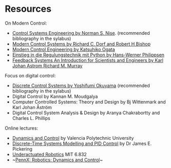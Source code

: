 # Resources

On Modern Control:
- [Control Systems Engineering by Norman S. Nise](https://www.wiley.com/en-us/Control+Systems+Engineering%2C+8th+Edition-p-9781119474227). (recommended bibliography in the sylabus)
- [Modern Control Systems by Richard C. Dorf and Robert H Bishop](https://files.crazt.moe/temp/Modern%20Control%20Systems%2013th.pdf)
- [Modern Control Engineering by Katsuhiko Ogata](http://docs.znu.ac.ir/members/pirmohamadi_ali/Control/Katsuhiko%20Ogata%20_%20Modern%20Control%20Engineering%205th%20Edition.pdf)
- [Einstieg in die Regulungstechnik mit Python by Hans-Werner Philippsen](https://www.hanser-fachbuch.de/fachbuch/artikel/9783446472822)
- [Feedback Systems An Introduction for Scientists and Engineers by Karl Johan Astrom Richard M. Murray](https://www.cds.caltech.edu/~murray/books/AM08/pdf/am08-complete_22Feb09.pdf)

Focus on digital control:
- [Discrete Control Systems by Yoshifumi Okuyama](https://link.springer.com/book/10.1007/978-1-4471-5667-3) (recommended bibliography in the sylabus)
- Digital Control by Kannan M. Moudgalya
- Computer Controlled Systems: Theory and Design by Bj Wittenmark and Karl Johan Åström
- Digital Control System Analysis & Design by Aranya Chakrabortty and Charles L. Phillips

Online lectures:
- [Dynamics and Control](https://learning.edx.org/course/course-v1:UPValenciaX+DC201x+1T2024/home) by Valencia Polytechnic University
- [Discrete-Time Systems Modelling and PID Control](https://www.youtube.com/playlist?list=PLWOqcVY--6BcwzQ88_Di_1ValrCHj-Nwi) by Dr James E. Pickering
- [Underactuated Robotics](https://underactuated.csail.mit.edu/Spring2022/schedule.html) MIT 6.832
- ~[PennX: Robotics: Dynamics and Control](https://www.edx.org/learn/robotics/university-of-pennsylvania-robotics-dynamics-and-control)~

